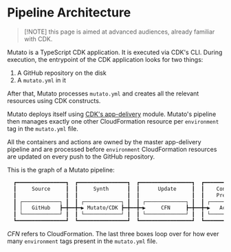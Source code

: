 # Pipeline Architecture

> [!NOTE] this page is aimed at advanced audiences, already familiar with CDK.

Mutato is a TypeScript CDK application. It is executed via CDK's CLI. During
execution, the entrypoint of the CDK application looks for two things:

1. A GitHub repository on the disk
2. A `mutato.yml` in it

After that, Mutato processes `mutato.yml` and creates all the relevant resources
using CDK constructs.

Mutato deploys itself using [CDK's
app-delivery](https://docs.aws.amazon.com/cdk/api/latest/docs/app-delivery-readme.html)
module. Mutato's pipeline then manages exactly one other CloudFormation resource
per `environment` tag in the `mutato.yml` file.

All the containers and actions are owned by the master app-delivery pipeline and
are processed before `environment` CloudFormation resources are updated on every
push to the GitHub repository.

This is the graph of a Mutato pipeline:

```MARKDOWN
  ┏━━━━━━━━━━━━━━━━┓  ┏━━━━━━━━━━━━━━━━┓  ┏━━━━━━━━━━━━━━━━━┓  ┏━━━━━━━━━━━━━━━━━┓  ┏━━━━━━━━━━━━━━━━━┓  ┏━━━━━━━━━━━━━━━━━┓  ┏━━━━━━━━━━━━━━━━━┓  ┏━━━━━━━━━━━━━━━━━┓  ┏━━━━━━━━━━━━━━━━━┓
  ┃     Source     ┃  ┃     Synth      ┃  ┃      Update     ┃  ┃    Container    ┃  ┃    Container    ┃  ┃    Container    ┃  ┃   Environment   ┃  ┃   Environment   ┃  ┃   Environment   ┃ ...
  ┃                ┃  ┃                ┃  ┃                 ┃  ┃    Pre-Build    ┃  ┃   Build & Push  ┃  ┃    PostBuild    ┃  ┃    PreDeploy    ┃  ┃     Deploy      ┃  ┃   Post-Deploy   ┃ ...
  ┃ ┌────────────┐ ┃  ┃ ┌────────────┐ ┃  ┃ ┌─────────────┐ ┃  ┃ ┌─────────────┐ ┃  ┃ ┌─────────────┐ ┃  ┃ ┌─────────────┐ ┃  ┃ ┌─────────────┐ ┃  ┃ ┌─────────────┐ ┃  ┃ ┌─────────────┐ ┃ ...
  ┃ │   GitHub   ┣━╋━━╋━▶ Mutato/CDK ┣━╋━━╋━▶     CFN     ┣━╋━━╋━▶   Actions   ┣━╋━━╋━▶  CodeBuild  ┣━╋━━╋━▶   Actions   ┣━╋━━╋━▶   Actions   ┣━╋━━╋━▶     CFN     ┣━╋━━╋━▶   Actions   │ ┃ ...
  ┃ └────────────┘ ┃  ┃ └────────────┘ ┃  ┃ └─────────────┘ ┃  ┃ └─────────────┘ ┃  ┃ └─────────────┘ ┃  ┃ └─────────────┘ ┃  ┃ └─────────────┘ ┃  ┃ └─────────────┘ ┃  ┃ └─────────────┘ ┃ ...
  ┗━━━━━━━━━━━━━━━━┛  ┗━━━━━━━━━━━━━━━━┛  ┗━━━━━━━━━━━━━━━━━┛  ┗━━━━━━━━━━━━━━━━━┛  ┗━━━━━━━━━━━━━━━━━┛  ┗━━━━━━━━━━━━━━━━━┛  ┗━━━━━━━━━━━━━━━━━┛  ┗━━━━━━━━━━━━━━━━━┛  ┗━━━━━━━━━━━━━━━━━┛
```

_CFN_ refers to CloudFormation. The last three boxes loop over for how ever many
`environment` tags present in the `mutato.yml` file.

